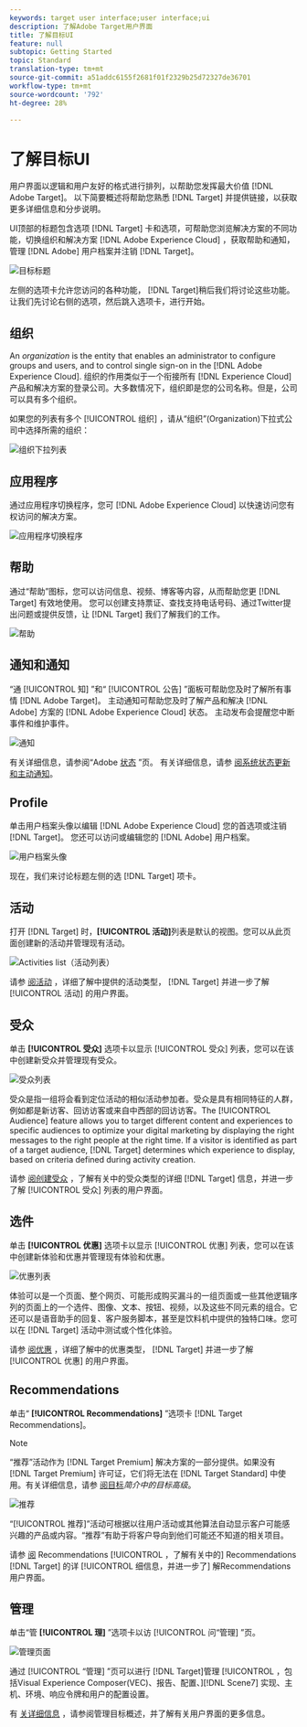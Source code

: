 ```yaml
---
keywords: target user interface;user interface;ui
description: 了解Adobe Target用户界面
title: 了解目标UI
feature: null
subtopic: Getting Started
topic: Standard
translation-type: tm+mt
source-git-commit: a51addc6155f2681f01f2329b25d72327de36701
workflow-type: tm+mt
source-wordcount: '792'
ht-degree: 28%

---
```



# 了解目标UI

用户界面以逻辑和用户友好的格式进行排列，以帮助您发挥最大价值 [!DNL Adobe Target]。 以下简要概述将帮助您熟悉 [!DNL Target] 并提供链接，以获取更多详细信息和分步说明。

UI顶部的标题包含选项 [!DNL Target] 卡和选项，可帮助您浏览解决方案的不同功能，切换组织和解决方案 [!DNL Adobe Experience Cloud] ，获取帮助和通知，管理 [!DNL Adobe] 用户档案并注销 [!DNL Target]。

![目标标题](/help/c-intro/assets/target-header.png)

左侧的选项卡允许您访问的各种功能， [!DNL Target]稍后我们将讨论这些功能。 让我们先讨论右侧的选项，然后跳入选项卡，进行开始。

## 组织

An *organization* is the entity that enables an administrator to configure groups and users, and to control single sign-on in the [!DNL Adobe Experience Cloud]. 组织的作用类似于一个衔接所有 [!DNL Experience Cloud] 产品和解决方案的登录公司。大多数情况下，组织即是您的公司名称。但是，公司可以具有多个组织。

如果您的列表有多个 [!UICONTROL 组织] ，请从“组织”(Organization)下拉式公司中选择所需的组织：

![组织下拉列表](/help/c-intro/assets/organizations.png)

## 应用程序

通过应用程序切换程序，您可 [!DNL Adobe Experience Cloud] 以快速访问您有权访问的解决方案。

![应用程序切换程序](/help/c-intro/assets/apps.png)

## 帮助

通过“帮助”图标，您可以访问信息、视频、博客等内容，从而帮助您更 [!DNL Target] 有效地使用。 您可以创建支持票证、查找支持电话号码、通过Twitter提出问题或提供反馈，让 [!DNL Target] 我们了解我们的工作。

![帮助](/help/c-intro/assets/help.png)

## 通知和通知

“通 [!UICONTROL 知] ”和“ [!UICONTROL 公告] ”面板可帮助您及时了解所有事情 [!DNL Adobe Target]。 主动通知可帮助您及时了解产品和解决 [!DNL Adobe] 方案的 [!DNL Adobe Experience Cloud] 状态。 主动发布会提醒您中断事件和维护事件。

![通知](/help/c-intro/assets/notifications.png)

有关详细信息，请参阅“Adobe [状态](https://status.adobe.com/) ”页。 有关详细信息，请参 [阅系统状态更新和主动通知](/help/c-intro/assets/notifications.png)。

## Profile

单击用户档案头像以编辑 [!DNL Adobe Experience Cloud] 您的首选项或注销 [!DNL Target]。 您还可以访问或编辑您的 [!DNL Adobe] 用户档案。

![用户档案头像](/help/c-intro/assets/change-language.png)

现在，我们来讨论标题左侧的选 [!DNL Target] 项卡。

## 活动

打开 [!DNL Target] 时，**[!UICONTROL 活动]**&#x200B;列表是默认的视图。您可以从此页面创建新的活动并管理现有活动。

![Activities list（活动列表）](/help/c-intro/assets/activities-list.png)

请参 [阅活动](/help/c-activities/activities.md) ，详细了解中提供的活动类型， [!DNL Target] 并进一步了解 [!UICONTROL 活动] 的用户界面。

## 受众

单击 **[!UICONTROL 受众]** 选项卡以显示 [!UICONTROL 受众] 列表，您可以在该中创建新受众并管理现有受众。

![受众列表](/help/c-intro/assets/audience-list.png)

受众是指一组将会看到定位活动的相似活动参加者。受众是具有相同特征的人群，例如都是新访客、回访访客或来自中西部的回访访客。The [!UICONTROL Audience] feature allows you to target different content and experiences to specific audiences to optimize your digital marketing by displaying the right messages to the right people at the right time. If a visitor is identified as part of a target audience, [!DNL Target] determines which experience to display, based on criteria defined during activity creation.

请参 [阅创建受众](/help/c-target/c-audiences/create-audience.md) ，了解有关中的受众类型的详细 [!DNL Target] 信息，并进一步了解 [!UICONTROL 受众] 列表的用户界面。

## 选件

单击 **[!UICONTROL 优惠]** 选项卡以显示 [!UICONTROL 优惠] 列表，您可以在该中创建新体验和优惠并管理现有体验和优惠。

![优惠列表](/help/c-intro/assets/offers.png)

体验可以是一个页面、整个网页、可能形成购买漏斗的一组页面或一些其他逻辑序列的页面上的一个选件、图像、文本、按钮、视频，以及这些不同元素的组合。它还可以是语音助手的回复、客户服务脚本，甚至是饮料机中提供的独特口味。您可以在 [!DNL Target] 活动中测试或个性化体验。

请参 [阅优惠](/help/c-experiences/c-manage-content/manage-content.md) ，详细了解中的优惠类型， [!DNL Target] 并进一步了解 [!UICONTROL 优惠] 的用户界面。

## Recommendations

单击“ **[!UICONTROL Recommendations]** ”选项卡 [!DNL Target Recommendations]。

>[!NOTE]
>
>“推荐”活动作为 [!DNL Target Premium] 解决方案的一部分提供。如果没有 [!DNL Target Premium] 许可证，它们将无法在 [!DNL Target Standard] 中使用。有关详细信息，请参 [阅目标](/help/c-intro/intro.md#premium)*简介中的目标高级*。

![推荐](/help/c-intro/assets/recommendations.png)

“[!UICONTROL 推荐]”活动可根据以往用户活动或其他算法自动显示客户可能感兴趣的产品或内容。“推荐”有助于将客户导向到他们可能还不知道的相关项目。

请参 [阅](/help/c-recommendations/recommendations.md) Recommendations [!UICONTROL ，了解有关中的] Recommendations [!DNL Target] 的详 [!UICONTROL 细信息，并进一步了] 解Recommendations用户界面。

## 管理

单击“管 **[!UICONTROL 理]** ”选项卡以访 [!UICONTROL 问“管理] ”页。

![管理页面](/help/c-intro/assets/administration.png)

通过 [!UICONTROL “管理] ”页可以进行 [!DNL Target]管理 [!UICONTROL ，包括Visual Experience Composer(VEC)、报告、配置、][!DNL Scene7] 实现、主机、环境、响应令牌和用户的配置设置。

有 [关详细信息](/help/administrating-target/administrating-target.md) ，请参阅管理目标概述，并了解有关用户界面的更多信息。
